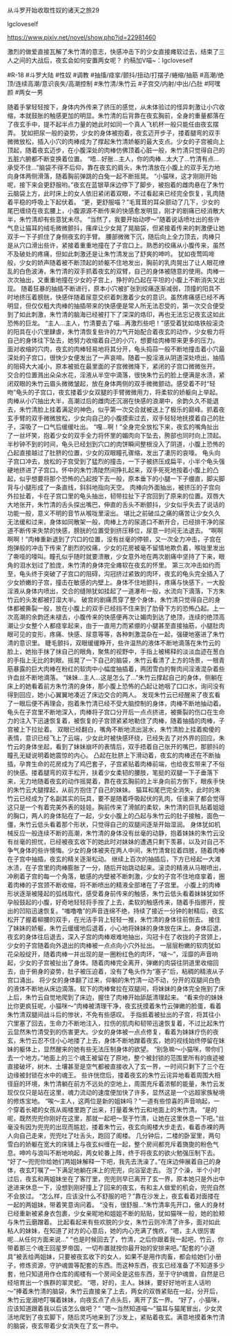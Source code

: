 从斗罗开始收取性奴的诸天之旅29

lgcloveself

https://www.pixiv.net/novel/show.php?id=22981460

激烈的做爱直接瓦解了朱竹清的意志，快感冲击下的少女直接瘫软过去，结束了三人之间的大战后，夜玄会如何安置两女呢？
约稿加V喵~：lgcloveself

#R-18
#斗罗大陆
#性奴
#调教
#抽搐/痉挛/颤抖/扭动/打摆子/蜷缩/抽筋
#高潮/绝顶/连续高潮/意识丧失/高潮控制
#朱竹清/朱竹云
#子宫交/内射/中出/凸肚
#阿嘿颜
#两女一男


随着手掌轻轻按下，身体内外传来了挤压的感觉，从未体验过的怪异刺激让小穴收缩，本就鼓胀的触感更加的明显。朱竹清的后背靠在夜玄胸前，全身的重量都落在了夜玄手中，提不起半点力量的她此时如同一个真人飞机杯一般只能任由夜玄摆弄。
犹如把尿一般的姿势，少女的身体被抱着，夜玄迈开步子，搂着腿弯的双手微微放松，插入小穴的肉棒成为了撑起朱竹清娇躯的最大支点。少女的子宫被向上顶起，随着夜玄迈步，在小腹深处的肉棒仿佛顶着心脏一般，朱竹清只觉得自己的五脏六腑都不断变换着位置。
“唔…好胀…主人，你的肉棒…太大了…竹清有点…承受不住…”脑袋不得不后仰，靠在夜玄的肩头，朱竹清放在小腹上的双手无力地向身体两侧滑落，随着胸前弹跳的白兔一起不断摇晃。
“小猫咪，这才刚刚开始呢，接下来会更舒服哟。”夜玄在蓝银草床边停下了脚步，被抱着的雌肉悬在了朱竹云脑袋上方，此时床上的女人依旧紧闭着双眼，不过看起来已经完全恢复，乳肉随着平稳的呼吸上下起伏着。
“更，更舒服喵？”毛茸茸的耳朵颤动了几下，少女的尾巴缠绕在夜玄腰上，小腹源源不断传来的快感愈发明显，刚才的剧痛已经消散大半，朱竹清却有些意犹未尽。
“当然了，我要开始动啰～”随着说话喷吐出的些许气息让猫耳的绒毛微微颤抖，瘙痒让少女晃了晃脑袋，但紧接着传来的刺激便让她双手一下子抓住了身侧夜玄的手臂。
腰部微微下沉，随后向上全力顶去，肉棒只是从穴口滑出些许，紧接着重重地撞在了子宫口上。熟悉的绞痛从小腹传来，虽然不及破处的疼痛，但如此刺激还是让朱竹清发出了舒爽的呻吟。
犹如夜莺鸣啼般，少女的娇声随着被不断顶起的娇躯不住地发出，胸前的乳肉晃出了让人眼花缭乱的白色波涛，朱竹清的双手抓着夜玄的双臂，自己的身体被随意的使用。肉棒一次次抽出，又重重地撞在少女的子宫上，狰狞的凸起在平坦的小腹上不断消失又出现。
随着狂暴的抽插不断进行，原本小穴被扩张到绞痛逐渐减弱，顶撞的阳具不时地挤压着膀胱，快感伴随着尿意交织着刺激着少女的意识。虽然疼痛感已经不再明显，但仅仅粗大肉棒的抽插带来的快感便是常人所无法忍受的，第一次交合便受到了如此刺激，朱竹清的脑海已经被打下了深深的烙印，再也无法忘记夜玄这如此恐怖的巨龙。
“主人…主人，竹清要去了喵…再激烈些吧！”感受着犹如烙铁般滚烫的阳具在小穴里肆虐，朱竹清恢复些许的力气开始配合着夜玄的动作，少女极力将自己的身体往下坠去，她努力收缩着自己的小穴，想要给肉棒带来更多的压力。
面对收缩的穴肉，夜玄的肉棒轻易地将其分开，龟头捣蒜一般不断地撞击着小穴最深处的子宫口，很快少女便发出了一声哀啼。随着一股淫液从阴道深处喷出，抽插的阻碍大大减小，原本被抵在最里面的子宫微微降下，紧闭的子宫口微微张开。
交合的位置溅出朵朵水花，淫液从半空中滴落，很快朱竹云的脸上便满是水渍，紧闭双眼的朱竹云眉头微微皱起，放在身体两侧的双手微微颤动。感受着不时“轻吻”龟头的子宫口，夜玄搂着少女双腿的手臂微微用力，将柔软的娇躯向上举起。
肉棒从小穴抽出大半，高潮过后的雌肉还沉溺在快感的浪潮中，余韵久久不能退去，朱竹清脸上挂着满足的神色，似乎第一次交合就被送上了极乐的巅峰。抓着夜玄手臂的双手微微放松，少女向自己的小腹摸索过去，双手轻轻地抚摸着自己的肚子，深吸了一口气后缓缓吐出。
“嘎…啊！”全身完全放松下来，夜玄的嘴角扯出了一丝坏笑，抱着少女的双手全力将怀里的媚肉向下坠去，胯部也同时向上顶起。半秒钟不到的时间，龟头已经划到穴口的肉饼瞬间整根没入了阴道，小腹上恐怖的凸起直接越过了肚脐的位置，少女的双眼瞳孔骤缩，发出了凄厉的哀嚎。
龟头向子宫口冲去，放松的子宫受到了猛烈的撞击，一下子被挤压成扁平，小半个龟头强硬地挤进了子宫口。怀中的朱竹清陡然间挣扎起来，双手死死地按着小腹上的凸起，似乎想要将那个恐怖的凸起按下去一般，原本垂下的小腿一下子绷直，脚尖脚背与小腿形成了一条直线，斜斜地指向天空。
肉棒向外面抽出，被挤压的子宫向外拉扯着，卡在子宫口里的龟头抽出，韧带拉扯下子宫回到了原来的位置。双唇大大地张开，朱竹清的舌头探出嘴巴，伸直的舌头不断颤抖，少女似乎失去了说话的功能一般，意义不明的音节从喉咙里滚出。
堪比之前破瓜之痛的痛苦让少女久久无法缓和过来，身体如同散架一般，肉棒上方的尿道口不断开合，已经排干净的尿道不断传来失禁的快感，膀胱的位置受到挤压移位，尿意一时间无法退去。
“啊啊啊啊！”肉棒重新退到了穴口的位置，没有丝毫的停顿，又一次全力冲击，子宫在炮弹般的冲击下传来了剧烈的绞痛，少女的花房被毫不留情地欺负着，喉咙里发出了嘶哑的嚎叫。瞳孔似乎随时就要溃散，少女意外地在两次剧痛中坚持了下来，眼角的泪水划过了脸庞，朱竹清的身体完全瘫软在夜玄的怀里。
第三次冲击如约而至，龟头终于突破了子宫口的阻碍，沟冠挤过紧致的肉环，夜玄的龟头完全插入了少女娇嫩的子宫，撞击在敏感的内壁上。身体不住地颤抖，疼痛与快感下，一大股淫液从身体内喷出，交合的缝隙犹如挂起了一道瀑布一般，水流向下滴落，下方朱竹云的头发都被打湿大半。
破宫的剧痛贯穿了整个身体，朱竹清只觉得自己的身体都被撕裂一般，放在小腹上的双手已经挡不住来到了肋骨下方的恐怖凸起。上一次高潮的余韵还未褪去，小腹传来的快感便再次让媚肉到达了绝顶，连续的绝顶高潮让少女整个人都痉挛起来，由于一直用力而紧绷的小腿甚至直接抽筋，小腿肚肉眼可见的变形，疼痛、快感、尿意等等，各种刺激混杂在一起，强硬地塞进了朱竹清的意识里。
睫毛颤抖，双眼缓缓睁开，些许温热的液体不断地滴落在朱竹云的脸上，她抬手抹了抹自己的眼角，聚焦的视野中，手指上被稀释的淡淡血迹在葱白的手指上无比的刺眼。摇晃了一下自己的脑袋，朱竹云看清了上方的场景，一根青筋暴露的巨大肉棒在粉红的软肉中小幅度抽插着，两团雪白的臀肉间淫液混杂着些许血丝不断地滴落。
“妹妹…主人…这是怎么了…”朱竹云撑起自己的身体，侧躺在床上的她看着前方朱竹清的身体，那小腹上恐怖的凸起让她咽了口口水，询问没有得到回应，她小心翼翼地凑近了床边交合的两人。
发现朱竹云已经醒来了夜玄看了一眼后便不再理会，抱着朱竹清已经不受大脑控制的身体，肉棒不断地抽动着。龟头在子宫里不断地深入，肉棒将子宫口分开后一点点挤进，被撕裂的伤口在生命力的注入下迅速恢复着，被恢复的子宫颈紧紧地勒住了肉棒，随着抽插的肉棒，子宫被上下拉扯着。
双眼已经翻白，嘴角不断地流出涎水，朱竹清脸上挂着痴傻的表情，意识已经飞上了云端，少女此时被快感环绕，已经失去了对外界的回应。朱竹云的身体坐起，看到了妹妹崩坏的表情后，双手捂着自己张开的嘴巴，那颤抖的瞳孔无疑说明着她震惊的内心。
凸起在肚脐上下滑动着，夜玄的肉棒还在不断抽插，孕育生命的花房成为了鸡巴套子，子宫紧贴着肉棒前端，也给夜玄带来了不俗的快感。搂着腿弯的双手松开，扶着少女柔韧的腰肢，笔挺的双腿一下子垂落下来，无力地随着夜玄的动作摇晃着，靠在夜玄胸前的上半身向前方倒下，眼疾手快的朱竹云大腿撑起，从前方抱住了自己的妹妹。
猫耳和尾巴完全消失，此时的朱竹云已经成为了名副其实的玩具，要不是随着呼吸起伏的乳肉，任谁来了都会觉得这只是一个有着完美外表的娃娃。胸前传来了滑腻的柔软，朱竹清的巨乳贴着姐姐的胸口，两人的身体贴在了一起，少女小腹上的凸起与朱竹云的肚子接触，面色一僵，朱竹云低头看着那个形状，只觉得自己的双腿间逐渐开始湿润。
身体犹如机械反应一般连续不断的高潮，朱竹清的身体没有丝毫的动静，抱着妹妹的朱竹云没有丝毫的担忧，已经被夜玄收下的她此时对妹妹的遭遇只剩下羡慕，以及对自己不争气身体的些许懊悔。少女的身体被夹在两人中间，朱竹清耷拉着四肢，随着肉棒在子宫中抽插，夜玄的精关逐渐松动。
继续上百次的抽插后，下方已经起一大滩水渍，在子宫里的肉棒膨胀了一分，随后开始跳动起来。滚烫的精液从马眼喷出，冲刷着子宫的每一个角落，敏感的内壁被不断刺激，少女的子宫不住地痉挛着，圈着肉棒的子宫颈不断收缩，将不断喷出的精液全部堵在了子宫里。
小腹上的肉棒形状逐渐被隆起的弧线取代，感受着身前传来的触感，朱竹云低头看着妹妹犹如怀孕般鼓起的小腹，好奇地轻轻将手按了上去，柔软的触感传来，随着手指挪开，按出的凹陷迅速恢复。“嗤噜噜”的声音连绵不绝，持续了接近一分钟的射精后，夜玄松开了握着柳腰的双手，在光洁手背上轻轻一推，朱竹清的身体往前倒去。
接住了妹妹的娇躯，朱竹云缓缓地后退着，小心地将妹妹的身体放在床上。身体后退，夜玄的身体往后退去，深入子宫的肉棒艰难地抽出，沟冠卡在了收拢的子宫颈上，少女的子宫随着向外退出的肉棒被一点点向小穴外扯出。
一层层粉嫩的软肉犹如花朵般绽开，随着肉棒一并出现的是一圈粉红色的肉环，“啵～”，淫靡的声音响起，少女的子宫被扯出了身体。随着肉棒完全离开，弹嫩的肉袋往阴道里收缩回去，由于俯身的姿势，肚子被压迫着，没有了龟头作为“塞子”后，粘稠的精液从子宫口涌出。
将少女的身体翻了过来，仰躺的朱竹清一动不动，分开的双腿间白色的液体不断地从床边滴落。软下的肉棒耷拉在双腿间，将妹妹的身体完全拖到了床上后，朱竹云自觉地爬到了床边，握住了肉棒开始舔舐清理起来。
“看来你的妹妹比你更疯狂呢，小猫咪～”肉棒被清理干净，夜玄抚摸着朱竹云弹嫩的脸蛋，看着朱竹清双腿间战斗后的惨状，不免有些感叹。
手指抵着被扯出的子宫，将其往小穴里塞了回去，生命力不断地注入，拉伤的肌肉和韧带迅速恢复着，不过比起朱竹云显然朱竹清受到的伤害更大。少女的身体被一点点修复，看着为妹妹疗伤的夜玄，朱竹云忍不住小心地搂了上去，身体不断地蹭着夜玄，她的视线始终停留在妹妹的躯体上，显然醒来的她有些无法压制身体的欲望。
“别急嘛～小猫咪，带你们去一个地方。”地面上的三个魂王被留在了原地，整个被封锁的范围里所有的痕迹被直接破坏，树木、土壤甚至是空气都被直接收入了玄一界，一时间只剩下了三个在边缘被封锁在水中的魂王。
些许恍惚后，搂着夜玄的朱竹云诧异地看着周围大相径庭的环境，朱竹清躺在前方不远处的空地上，周围充斥着浓郁的能量，朱竹云发现仅仅只是站在这里，魂力流动的速度便加快了许多，显然这是一个远超家族秘境的修炼宝地。
“唉～主人，这两位是新的姐妹吗？”一道有些惊喜的声音响起，一个穿着长裙的女孩从阁楼里跑了出来，打量着朱竹云和地面上的朱竹清。
“是的呢，既然兜兜你刚好在这里，那就一起吧～至于竹清，让她在这里休息一下吧。”丝毫没有因为兜兜的出现而尴尬，搂着朱竹云，夜玄向阁楼大步走去，看着赤裸的两人向自己走来，兜兜吐了吐舌头，跑回了阁楼。
几分钟后，二楼的卧室里，两句雪白的娇躯在宽大的床铺上与夜玄纠缠在一起，整个房间都充斥着旖旎的粉色气息。呻吟与浪叫不断地响起，两女轮番上阵，终于将夜玄的欲火勉强压制下去。
“好了～兜兜你给她们两姐妹解释一下吧，我先去洗澡了。”在床边伸展着自己的身体，夜玄叮嘱了一下满足地躺在床上的兜兜，向浴室走去。
泡了个澡，半个小时过后，夜玄和两姐妹坐在了客厅里，兜兜则早已离开了玄一界，原本她只是外出中途进来休息一下，没想到刚好撞上了回来的夜玄，有和主人做爱的机会，兜兜自然不会放过。
“怎么样，应该没什么不舒服的吧？”靠在沙发上，夜玄看着对面搂在一起的两姐妹，带着笑意询问着。
“没有，很舒服…”朱竹清率先开口，傲人的身材已经重新被紧身衣包裹，少女亲昵地和姐姐不断的贴贴，犹如猫咪一般，她的脸颊与朱竹云磨蹭着。
比起看起来有些欢脱的少女，朱竹云则冷清了许多，面对如此粘人的妹妹，在知道了对方的心意后，她的内心充满了愧疚，“嗯，主人很厉害呢…从任何方面来说…”
“也是时候回去了，竹清，之后你跟着我一起吧，竹云，你带着那三个魂王回星罗帝国，一切布置就按你最开始的安排来吧。”配套的“小道具”被丢给两姐妹，只要被夜玄收下的女人，如果不是用作肉畜，都会给她们小册子，修炼资源，守护魂兽等配套的东西。而这种东西，夜玄已经准备了不知道多少套，他只知道用作仓库的阁楼有一个房间全是这些东西，至于守护魂兽，自然是已经培育出一个族群的翠灵蛇。
“嗯，好的，主人。妹妹，要好好地听主人话哟～”捧着朱竹清的脑袋，朱竹云直接亲了上去，两女的双唇紧贴在一起，分开后，朱竹云宠溺地叮嘱着妹妹，向夜玄点了点头后，离开了玄一界。
“好了，小猫咪，应该知道跟着我以后该怎么做吧？”
“嗯～当然知道喵～”猫耳与猫尾冒出，少女灵活地爬到了夜玄脚下，随后灵巧地来到了沙发上，紧贴着夜玄。满意地摸着朱竹清的脑袋，夜玄带着少女消失在了玄一界中。


